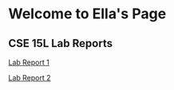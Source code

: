 # Welcome to Ella's Page

## CSE 15L Lab Reports
[Lab Report 1](lab-report-1-week-0.html)

[Lab Report 2](lab-report-2-week-3.html)

